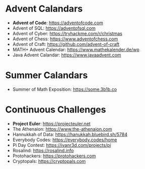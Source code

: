 # Advent Calandars
- **Advent of Code**: https://adventofcode.com
- Advent of SQL: https://adventofsql.com
- Advent of Cyber: https://tryhackme.com/r/christmas
- Advent of Chess: https://www.adventofchess.com
- Advent of Craft: https://github.com/advent-of-craft
- MATH+ Advent Calendar: https://www.mathekalender.de/wp
- Java Advent Calandar: https://www.javaadvent.com

# Summer Calandars
- Summer of Math Exposition: https://some.3b1b.co

# Continuous Challenges
- **Project Euler**: https://projecteuler.net
- The Athenaion: https://www.the-athenaion.com
- Hannukkah of Data: https://hanukkah.bluebird.sh/5784
- Everybody Codes: https://everybody.codes/home
- Pi Day Contest: https://ivanr3d.com/projects/pi
- Rosalind: https://rosalind.info
- Protohackers: https://protohackers.com
- Cryptopals: https://cryptopals.com
